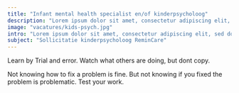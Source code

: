```yaml
---
title: "Infant mental health specialist en/of kinderpsycholoog"
description: "Lorem ipsum dolor sit amet, consectetur adipiscing elit, sed do eiusmod tempor incididunt ut labore et dolore magna aliqua."
image: "vacatures/kids-psych.jpg"
intro: "Lorem ipsum dolor sit amet, consectetur adipiscing elit, sed do eiusmod tempor incididunt ut labore et dolore magna aliqua. Ut enim ad minim veniam, quis nostrud exercitation ullamco laboris nisi ut aliquip ex ea commodo consequat."
subject: "Sollicitatie kinderpsycholoog ReminCare"
---
```


Learn by Trial and error. Watch what others are doing, but dont copy.

Not knowing how to fix a problem is fine. But not knowing if you fixed the
problem is problematic. Test your work.
